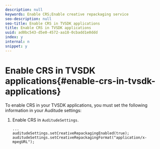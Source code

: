 ```yaml
---
description: null
keywords: Enable CRS;Enable creative repackaging service
seo-description: null
seo-title: Enable CRS in TVSDK applications
title: Enable CRS in TVSDK applications
uuid: ad0bc543-d5e0-4572-aa18-0cbadd1e0ddd
index: y
internal: n
snippet: y
---
```


# Enable CRS in TVSDK applications{#enable-crs-in-tvsdk-applications}

To enable CRS in your TVSDK applications, you must set the following information in your Auditude settings:

1. Enable CRS in `AuditudeSettings`.

   ```
   ... 
   auditudeSettings.setCreativeRepackagingEnabled(true); 
   auditudeSettings.setCreativeRepackagingFormat("application/x-mpegURL"); 
   ```

